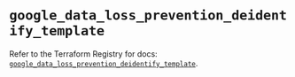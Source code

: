 # `google_data_loss_prevention_deidentify_template`

Refer to the Terraform Registry for docs: [`google_data_loss_prevention_deidentify_template`](https://registry.terraform.io/providers/hashicorp/google/6.18.1/docs/resources/data_loss_prevention_deidentify_template).
